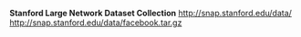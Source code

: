 
**Stanford Large Network Dataset Collection**
http://snap.stanford.edu/data/
http://snap.stanford.edu/data/facebook.tar.gz



